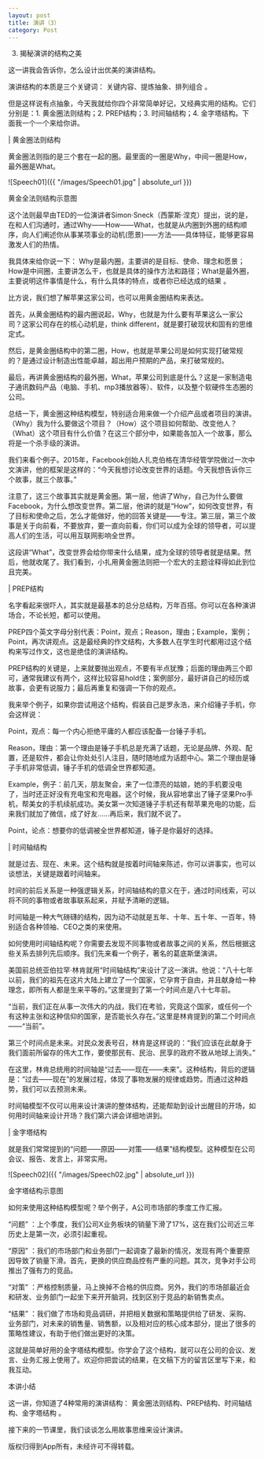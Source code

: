 ```yaml
---
layout: post
title: 演讲（3）
category: Post
---
```


3. 揭秘演讲的结构之美

这一讲我会告诉你，怎么设计出优美的演讲结构。

演讲结构的本质是三个关键词： 关键内容、提炼抽象、排列组合 。

但是这样说有点抽象，今天我就给你四个非常简单好记，又经典实用的结构。它们分别是：1. 黄金圈法则结构；2. PREP结构；3. 时间轴结构；4. 金字塔结构。下面我一个一个来给你讲。

| 黄金圈法则结构

黄金圈法则指的是三个套在一起的圈。最里面的一圈是Why，中间一圈是How，最外圈是What。

![Speech01]({{ "/images/Speech01.jpg" | absolute_url }})

黄金全法则结构示意图

这个法则最早由TED的一位演讲者Simon·Sneck（西蒙斯·涅克）提出，说的是，在和人们沟通时，通过Why——How——What，也就是从内圈到外圈的结构顺序，向人们阐述你从事某项事业的动机(愿景)——方法——具体特征，能够更容易激发人们的热情。

我具体来给你说一下： Why是最内圈，主要讲的是目标、使命、理念和愿景；How是中间圈，主要讲怎么干，也就是具体的操作方法和路径；What是最外圈，主要说明这件事情是什么，有什么具体的特点，或者你已经达成的结果 。

比方说，我们想了解苹果这家公司，也可以用黄金圈结构来表达。

首先，从黄金圈结构的最内圈说起，Why，也就是为什么要有苹果这么一家公司？这家公司存在的核心动机是，think different，就是要打破现状和固有的思维定式。

然后，是黄金圈结构中的第二圈，How，也就是苹果公司是如何实现打破常规的？是通过设计制造出性能卓越，超出用户预期的产品，来打破常规的。

最后，再讲黄金圈结构的最外圈，What，苹果公司到底是什么？这是一家制造电子通讯数码产品（电脑、手机、mp3播放器等）、软件，以及整个软硬件生态圈的公司。

总结一下，黄金圈这种结构模型，特别适合用来做一个介绍产品或者项目的演讲。（Why）我为什么要做这个项目？（How）这个项目如何帮助、改变他人？（What）这个项目有什么价值？在这三个部分中，如果能各加入一个故事，那么将是一个杀手级的演讲。

我们来看个例子。2015年，Facebook创始人扎克伯格在清华经管学院做过一次中文演讲，他的框架是这样的：“今天我想讨论改变世界的话题。今天我想告诉你三个故事，就三个故事。”

注意了，这三个故事其实就是黄金圈。第一层，他讲了Why，自己为什么要做Facebook，为什么想改变世界。第二层，他讲的就是“How”，如何改变世界，有了目标和使命之后，怎么才能做好，他的回答关键是——专注。第三层，第三个故事是关于向前看，不要放弃，要一直向前看，你们可以成为全球的领导者，可以提高人们的生活，可以用互联网影响全世界。

这段讲“What”，改变世界会给你带来什么结果，成为全球的领导者就是结果。然后，他就收尾了。我们看到，小扎用黄金圈法则把一个宏大的主题诠释得如此到位且完美。

| PREP结构

名字看起来很吓人，其实就是最基本的总分总结构，万年百搭。你可以在各种演讲场合，不论长短，都可以使用。

PREP四个英文字母分别代表：Point，观点；Reason，理由；Example，案例；Point，再次讲观点。这是最经典的作文结构，大多数人在学生时代都用过这个结构来写过作文，这也是绝佳的演讲结构。

PREP结构的关键是，上来就要抛出观点，不要有半点犹豫；后面的理由两三个即可，通常我建议有两个，这样比较容易hold住；案例部分，最好讲自己的经历或故事，会更有说服力；最后再重复和强调一下你的观点。

我来举个例子，如果你尝试用这个结构，假装自己是罗永浩，来介绍锤子手机，你会这样说：

Point，观点：每一个内心拒绝平庸的人都应该配备一台锤子手机。

Reason，理由：第一个理由是锤子手机总是充满了话题，无论是品牌、外观、配置，还是软件，都会让你处处引人注目，随时随地成为话题中心。第二个理由是锤子手机非常低调，锤子手机的低调全世界都知道。

Example，例子：前几天，朋友聚会，来了一位漂亮的姑娘，她的手机要没电了，当时还正好没有充电宝和充电器。这个时候，我从容地拿出了锤子坚果Pro手机，帮美女的手机续航成功。美女第一次知道锤子手机还有帮苹果充电的功能，后来我们就加了微信，成了好友……再后来，我们就不说了。

Point，论点：想要你的低调被全世界都知道，锤子是你最好的选择。

| 时间轴结构

就是过去、现在、未来。这个结构就是按着时间轴来陈述，你可以讲事实，也可以谈想法，关键是跟着时间轴来。

时间的前后关系是一种强逻辑关系，时间轴结构的意义在于，通过时间线索，可以将不同的事物或者故事联系起来，并赋予清晰的逻辑。

时间轴是一种大气磅礴的结构，因为动不动就是五年、十年、五十年、一百年，特别适合各种领袖、CEO之类的来使用。

如何使用时间轴结构呢？你需要去发现不同事物或者故事之间的关系，然后根据这些关系去排列先后顺序。我们先来看一个例子，著名的葛底斯堡演讲。

美国前总统亚伯拉罕·林肯就用“时间轴结构”来设计了这一演讲。他说：“八十七年以前，我们的祖先在这片大陆上建立了一个国家，它孕育于自由，并且献身给一种理念，即所有人都是生来平等的。”这里提到了第一个时间点是八十七年前。

“当前，我们正在从事一次伟大的内战，我们在考验，究竟这个国家，或任何一个有这种主张和这种信仰的国家，是否能长久存在。”这里是林肯提到的第二个时间点——“当前”。

第三个时间点是未来。对民众发表号召，林肯是这样说的：“我们应该在此献身于我们面前所留存的伟大工作，要使那民有、民治、民享的政府不致从地球上消失。”

在这里，林肯总统用的时间轴是“过去——现在——未来”。这种结构，背后的逻辑是：“过去——现在”的发展过程，体现了事物发展的规律或趋势。而通过这种趋势，我们可以去预测未来。

时间轴模型不仅可以用来设计演讲的整体结构，还能帮助到设计出醒目的开场，如何用时间轴来设计开场？我们第六讲会详细地讲到。

| 金字塔结构

就是我们常常提到的“问题——原因——对策——结果”结构模型。这种模型在公司会议、报告、发言上，非常实用。

![Speech02]({{ "/images/Speech02.jpg" | absolute_url }})

金字塔结构示意图

如何来使用这种结构模型呢？举个例子，A公司市场部的季度工作汇报。

“问题” ：上个季度，我们公司X业务板块的销量下滑了17%，这在我们公司近三年历史上是第一次，必须引起重视。

“原因” ：我们的市场部门和业务部门一起调查了最新的情况，发现有两个重要原因导致了销量下滑。首先，更换的供应商品控有严重的问题。其次，竞争对手公司推出了强有力的竞品。

“对策” ：严格控制质量，马上换掉不合格的供应商。另外，我们的市场部最近会和研发、业务部门一起坐下来开开脑洞，找到区别于竞品的新销售卖点。

“结果” ：我们做了市场和竞品调研，并把相关数据和策略提供给了研发、采购、业务部门，对未来的销售量、销售额，以及相对应的核心成本部分，提出了很多的策略性建议，有助于他们做出更好的决策。

这就是简单好用的金字塔结构模型。你学会了这个结构，就可以在公司的会议、发言、业务汇报上使用了。欢迎你把尝试的结果，在文稿下方的留言区里写下来，和我互动。

本讲小结

这一讲，你知道了4种常用的演讲结构： 黄金圈法则结构、PREP结构、时间轴结构、金字塔结构 。

接下来的一节课里，我们谈谈怎么用故事思维来设计演讲。




版权归得到App所有，未经许可不得转载。
